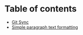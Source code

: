 # Table of contents

* [Git Sync](README.md)
* [Simple paragraph text formatting](simple-paragraph-text-formatting.md)

